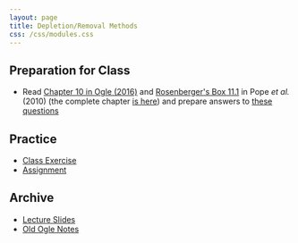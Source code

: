 ```yaml
---
layout: page
title: Depletion/Removal Methods
css: /css/modules.css
---
```


## Preparation for Class

* Read [Chapter 10 in Ogle (2016)](RESOURCES/Ogle_Depletion.pdf) and [Rosenberger's Box 11.1](RESOURCES/Popeetal-2010-Box11-1.pdf) in Pope *et al.* (2010) (the complete chapter [is here](http://www.fs.fed.us/rm/pubs_other/rmrs_2010_pope_k001.pdf)) and prepare answers to [these questions](PREP/Depletion)

## Practice

* [Class Exercise](CEX/Depletion_CEX1)
* [Assignment](CE/Depletion_CE1)

## Archive

* [Lecture Slides](PPT/Depletion.pptx)
* [Old Ogle Notes](RESOURCES/Depletion)
